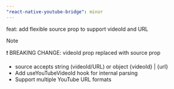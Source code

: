 ```yaml
---
"react-native-youtube-bridge": minor
---
```


feat: add flexible source prop to support videoId and URL

> [!note]
> ❗ BREAKING CHANGE: videoId prop replaced with source prop
> - source accepts string (videoId/URL) or object {videoId} | {url}
> - Add useYouTubeVideoId hook for internal parsing
> - Support multiple YouTube URL formats
